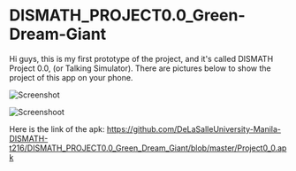 # DISMATH_PROJECT0.0_Green-Dream-Giant

Hi guys, this is my first prototype of the project, and it's called DISMATH Project 0.0, (or Talking Simulator). There are pictures below to show the project of this app on your phone.

![Screenshot](https://github.com/DeLaSalleUniversity-Manila-DISMATH-t216/DISMATH_PROJECT0.0_Green_Dream_Giant/blob/master/Project.0.0.1.png)

![Screenshoot](https://github.com/DeLaSalleUniversity-Manila-DISMATH-t216/DISMATH_PROJECT0.0_Green_Dream_Giant/blob/master/Project.0.0.2.png)

Here is the link of the apk: https://github.com/DeLaSalleUniversity-Manila-DISMATH-t216/DISMATH_PROJECT0.0_Green_Dream_Giant/blob/master/Project0_0.apk
